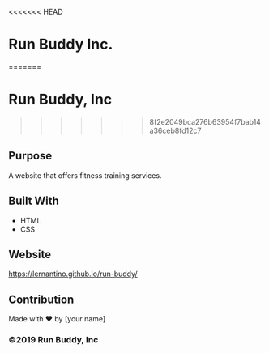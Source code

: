 <<<<<<< HEAD
# Run Buddy Inc.
=======
# Run Buddy, Inc
>>>>>>> 8f2e2049bca276b63954f7bab14a36ceb8fd12c7

## Purpose
A website that offers fitness training services. 

## Built With
* HTML
* CSS

## Website
https://lernantino.github.io/run-buddy/

## Contribution
Made with ❤️ by [your name]

### ©️2019 Run Buddy, Inc 
